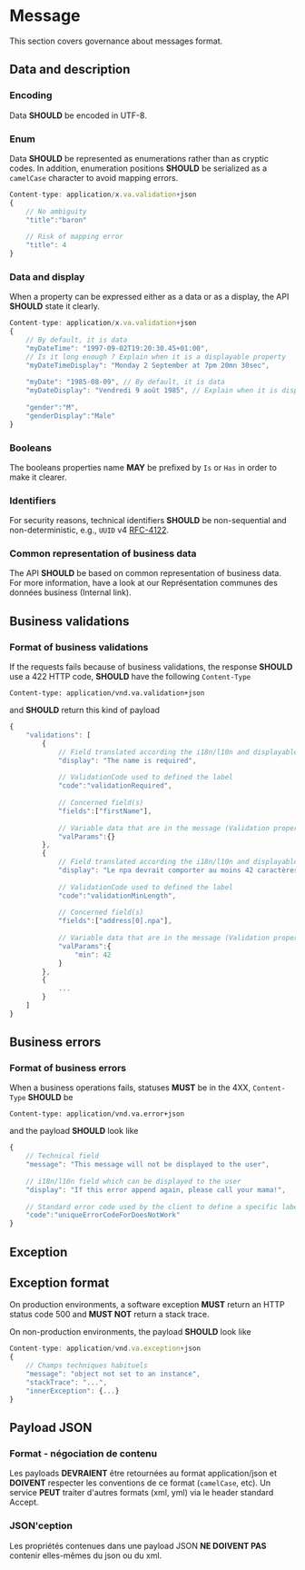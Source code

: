 # Message

This section covers governance about messages format.

## Data and description

### Encoding

Data **SHOULD** be encoded in UTF-8.

### Enum

Data **SHOULD** be represented as enumerations rather than as cryptic codes. In addition, enumeration positions **SHOULD** be serialized as a `camelCase` character to avoid mapping errors.

```javascript
Content-type: application/x.va.validation+json
{
    // No ambiguity
    "title":"baron"
      
    // Risk of mapping error
    "title": 4
}
```

### Data and display

When a property can be expressed either as a data or as a display, the API **SHOULD** state it clearly.

```javascript
Content-type: application/x.va.validation+json
{
    // By default, it is data
    "myDateTime": "1997-09-02T19:20:30.45+01:00", 
    // Is it long enough ? Explain when it is a displayable property
    "myDateTimeDisplay": "Monday 2 September at 7pm 20mn 30sec",
 
    "myDate": "1985-08-09", // By default, it is data
    "myDateDisplay": "Vendredi 9 août 1985", // Explain when it is displayable (and the birthday of Jérôme Freyre)
      
    "gender":"M",
    "genderDisplay":"Male"
}
```

### Booleans

The booleans properties name **MAY** be prefixed by `Is` or `Has` in order to make it clearer.

### Identifiers

For security reasons, technical identifiers **SHOULD** be non-sequential and non-deterministic, e.g., `UUID` v4 [RFC-4122](https://tools.ietf.org/html/rfc4122). 

### Common representation of business data

The API **SHOULD** be based on common representation of business data. For more information, have a look at our Représentation communes des données business (Internal link).

## Business validations

### Format of business validations

If the requests fails because of business validations, the response **SHOULD** use a 422 HTTP code, **SHOULD** have the following `Content-Type`
```
Content-type: application/vnd.va.validation+json
```
and **SHOULD** return this kind of payload
```javascript
{
    "validations": [      
        {
            // Field translated according the i18n/l10n and displayable to the user
            "display": "The name is required",
 
            // ValidationCode used to defined the label
            "code":"validationRequired",
 
            // Concerned field(s)
            "fields":["firstName"],
 
            // Variable data that are in the message (Validation property)
            "valParams":{}
        },
        {
            // Field translated according the i18n/l10n and displayable to the user
            "display": "Le npa devrait comporter au moins 42 caractères",
 
            // ValidationCode used to defined the label
            "code":"validationMinLength",
 
            // Concerned field(s)
            "fields":["address[0].npa"],
 
            // Variable data that are in the message (Validation property)
            "valParams":{
                "min": 42
            }
        },
        {
            ...
        }
    ]
}
```

## Business errors

### Format of business errors

When a business operations fails, statuses **MUST** be in the 4XX, `Content-Type` **SHOULD** be 
```
Content-type: application/vnd.va.error+json
```
and the payload **SHOULD** look like
```javascript
{
    // Technical field
    "message": "This message will not be displayed to the user",
  
    // i18n/l10n field which can be displayed to the user
    "display": "If this error append again, please call your mama!",
      
    // Standard error code used by the client to define a specific label to display
    "code":"uniqueErrorCodeForDoesNotWork"
}
```

## Exception

## Exception format

On production environments, a software exception **MUST** return an HTTP status code 500 and **MUST NOT** return a stack trace.

On non-production environments, the payload **SHOULD** look like
```javascript
Content-type: application/vnd.va.exception+json
{
    // Champs techniques habituels
    "message": "object not set to an instance",
    "stackTrace": "...",
    "innerException": {...}
}
```

## Payload JSON

### Format - négociation de contenu

Les payloads **DEVRAIENT** être retournées au format application/json et **DOIVENT** respecter les conventions de ce format (`camelCase`, etc). Un service **PEUT** traiter d'autres formats (xml, yml) via le header standard Accept.

### JSON'ception

Les propriétés contenues dans une payload JSON **NE DOIVENT PAS** contenir elles-mêmes du json ou du xml. 

